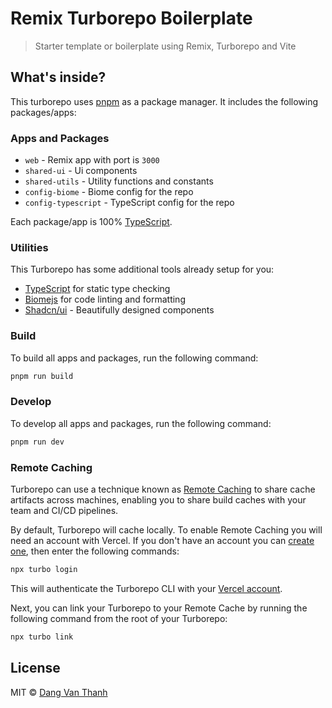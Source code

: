# Remix Turborepo Boilerplate

> Starter template or boilerplate using Remix, Turborepo and Vite

## What's inside?

This turborepo uses [pnpm](https://pnpm.io) as a package manager. It includes the following packages/apps:

### Apps and Packages

- `web` - Remix app with port is `3000`
- `shared-ui` - Ui components
- `shared-utils` - Utility functions and constants
- `config-biome` - Biome config for the repo
- `config-typescript` - TypeScript config for the repo

Each package/app is 100% [TypeScript](https://www.typescriptlang.org/).

### Utilities

This Turborepo has some additional tools already setup for you:

- [TypeScript](https://www.typescriptlang.org/) for static type checking
- [Biomejs](https://biomejs.dev) for code linting and formatting
- [Shadcn/ui](https://ui.shadcn.com) - Beautifully designed components

### Build

To build all apps and packages, run the following command:

```bash
pnpm run build
````

### Develop

To develop all apps and packages, run the following command:

```bash
pnpm run dev
````

### Remote Caching

Turborepo can use a technique known as [Remote Caching](https://turbo.build/repo/docs/core-concepts/remote-caching) to share cache artifacts across machines, enabling you to
 share build caches with your team and CI/CD pipelines.

By default, Turborepo will cache locally. To enable Remote Caching you will need an account with Vercel. If you don't have an account you can [create one](https://vercel.com/signup), then enter the following commands:

```bash
npx turbo login
````

This will authenticate the Turborepo CLI with your [Vercel account](https://vercel.com/docs/concepts/personal-accounts/overview).

Next, you can link your Turborepo to your Remote Cache by running the following command from the root of your Turborepo:

```bash
npx turbo link
````

## License

MIT © [Dang Van Thanh](https://dangthanh.org)
